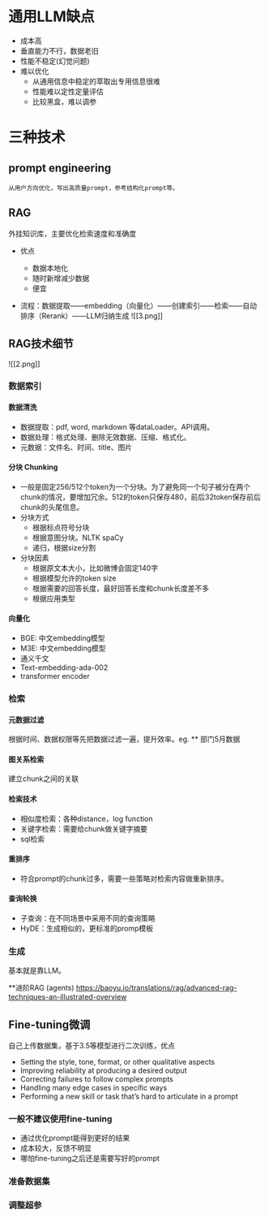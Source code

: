# 通用LLM缺点
- 成本高
- 垂直能力不行，数据老旧
- 性能不稳定(幻觉问题)
- 难以优化
	- 从通用信息中稳定的萃取出专用信息很难
	- 性能难以定性定量评估
	- 比较黑盒，难以调参
# 三种技术
## prompt engineering
	从用户方向优化，写出高质量prompt，参考结构化prompt等。
## RAG
外挂知识库，主要优化检索速度和准确度
- 优点
	- 数据本地化
	- 随时新增减少数据
	- 便宜
	
- 流程：数据提取——embedding（向量化）——创建索引——检索——自动排序（Rerank）——LLM归纳生成
![[3.png]]

## RAG技术细节
![[2.png]]
### 数据索引
#### 数据清洗
- 数据提取：pdf, word, markdown 等dataLoader。API调用。
- 数据处理：格式处理、删除无效数据、压缩、格式化。
- 元数据：文件名、时间、title、图片
#### 分块 Chunking
- 一般是固定256/512个token为一个分块。为了避免同一个句子被分在两个chunk的情况，要增加冗余。512的token只保存480，前后32token保存前后chunk的头尾信息。
- 分块方式
	- 根据标点符号分块
	- 根据意图分块。NLTK spaCy
	- 递归，根据size分割
- 分块因素
	- 根据原文本大小，比如微博会固定140字
	- 根据模型允许的token size
	- 根据需要的回答长度，最好回答长度和chunk长度差不多
	- 根据应用类型
#### 向量化
- BGE: 中文embedding模型
- M3E: 中文embedding模型
- 通义千文
- Text-embedding-ada-002
- transformer encoder
### 检索
#### 元数据过滤
根据时间、数据权限等先把数据过滤一遍，提升效率。eg. ** 部门5月数据
#### 图关系检索
建立chunk之间的关联
#### 检索技术
- 相似度检索：各种distance，log function
- 关键字检索：需要给chunk做关键字摘要
- sql检索
#### 重排序
- 符合prompt的chunk过多，需要一些策略对检索内容做重新排序。
#### 查询轮换
- 子查询：在不同场景中采用不同的查询策略
- HyDE：生成相似的，更标准的promp模板
### 生成
基本就是靠LLM。


**进阶RAG (agents)
https://baoyu.io/translations/rag/advanced-rag-techniques-an-illustrated-overview
## Fine-tuning微调
自己上传数据集，基于3.5等模型进行二次训练，优点
- Setting the style, tone, format, or other qualitative aspects
- Improving reliability at producing a desired output
- Correcting failures to follow complex prompts
- Handling many edge cases in specific ways
- Performing a new skill or task that’s hard to articulate in a prompt
### 一般不建议使用fine-tuning
- 通过优化prompt能得到更好的结果
- 成本较大，反馈不明显
- 哪怕fine-tuning之后还是需要写好的prompt
### 准备数据集
### 调整超参
